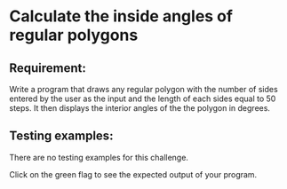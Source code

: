 # Calculate the inside angles of regular polygons

## Requirement:

Write a program that draws any regular polygon with the number of sides entered by the user as the input and the length of each sides equal to 50 steps.
It then displays the interior angles of the the polygon in degrees.

## Testing examples:

There are no testing examples for this challenge.

Click on the green flag to see the expected output of your program.

